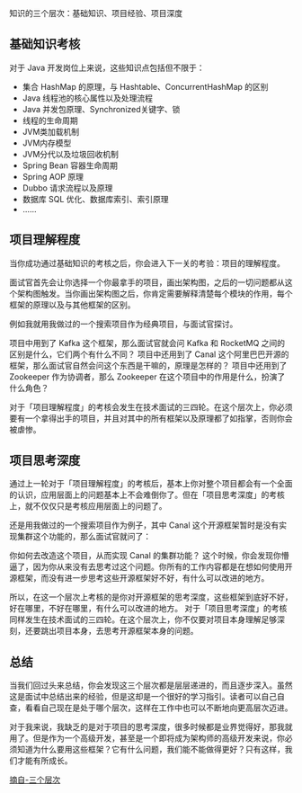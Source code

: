 

知识的三个层次：基础知识、项目经验、项目深度

## 基础知识考核

对于 Java 开发岗位上来说，这些知识点包括但不限于：

* 集合 HashMap 的原理，与 Hashtable、ConcurrentHashMap 的区别
* Java 线程池的核心属性以及处理流程
* Java 并发包原理、Synchronized关键字、锁
* 线程的生命周期
* JVM类加载机制
* JVM内存模型
* JVM分代以及垃圾回收机制
* Spring Bean 容器生命周期
* Spring AOP 原理
* Dubbo 请求流程以及原理
* 数据库 SQL 优化、数据库索引、索引原理
* ……

## 项目理解程度
当你成功通过基础知识的考核之后，你会进入下一关的考验：项目的理解程度。

面试官首先会让你选择一个你最拿手的项目，画出架构图，之后的一切问题都从这个架构图触发。当你画出架构图之后，你肯定需要解释清楚每个模块的作用，每个框架的原理以及与其他框架的区别。

例如我就用我做过的一个搜索项目作为经典项目，与面试官探讨。

项目中用到了 Kafka 这个框架，那么面试官就会问 Kafka 和 RocketMQ 之间的区别是什么，它们两个有什么不同？
项目中还用到了 Canal 这个阿里巴巴开源的框架，那么面试官自然会问这个东西是干嘛的，原理是怎样的？
项目中还用到了 Zookeeper 作为协调者，那么 Zookeeper 在这个项目中的作用是什么，扮演了什么角色？

对于「项目理解程度」的考核会发生在技术面试的三四轮。在这个层次上，你必须要有一个拿得出手的项目，并且对其中的所有框架以及原理都了如指掌，否则你会被虐惨。

## 项目思考深度

通过上一轮对于「项目理解程度」的考核后，基本上你对整个项目都会有一个全面的认识，应用层面上的问题基本上不会难倒你了。但在「项目思考深度」的考核上，就不仅仅只是考核应用层面上的问题了。

还是用我做过的一个搜索项目作为例子，其中 Canal 这个开源框架暂时是没有实现集群这个功能的，那么面试官就问了：

你如何去改造这个项目，从而实现 Canal 的集群功能？
这个时候，你会发现你懵逼了，因为你从来没有去思考过这个问题。你所有的工作内容都是在想如何使用开源框架，而没有进一步思考这些开源框架好不好，有什么可以改进的地方。

所以，在这一个层次上考核的是你对开源框架的思考深度，这些框架到底好不好，好在哪里，不好在哪里，有什么可以改进的地方。
对于「项目思考深度」的考核同样发生在技术面试的三四轮。在这个层次上，你不仅要对项目本身理解足够深刻，还要跳出项目本身，去思考开源框架本身的问题。

## 总结
当我们回过头来总结，你会发现这三个层次都是层层递进的，而且逐步深入。虽然这是面试中总结出来的经验，但是这却是一个很好的学习指引。读者可以自己自查，看看自己现在是处于哪个层次，这样在工作中也可以不断地向更高层次迈进。

对于我来说，我缺乏的是对于项目的思考深度，很多时候都是业界觉得好，那我就用了。但是作为一个高级开发，甚至是一个即将成为架构师的高级开发来说，你必须知道为什么要用这些框架？它有什么问题，我们能不能做得更好？只有这样，我们才能有所成长。


[摘自-三个层次](https://www.cnblogs.com/chanshuyi/p/alibaba_review_3_level.html) 


